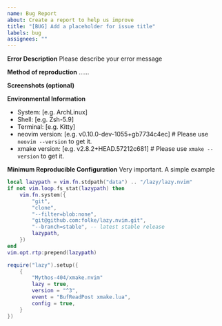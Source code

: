 ```yaml
---
name: Bug Report
about: Create a report to help us improve
title: "[BUG] Add a placeholder for issue title"
labels: bug
assignees: ""
---
```


**Error Description**
Please describe your error message

**Method of reproduction**
......

**Screenshots (optional)**

**Environmental Information**

- System: [e.g. ArchLinux]
- Shell: [e.g. Zsh-5.9]
- Terminal: [e.g. Kitty]
- neovim version: [e.g. v0.10.0-dev-1055+gb7734c4ec] # Please use `neovim --version` to get it.
- xmake version: [e.g. v2.8.2+HEAD.57212c681] # Please use `xmake --version` to get it.

**Minimum Reproducible Configuration**
Very important.
A simple example

```lua
local lazypath = vim.fn.stdpath("data") .. "/lazy/lazy.nvim"
if not vim.loop.fs_stat(lazypath) then
	vim.fn.system({
		"git",
		"clone",
		"--filter=blob:none",
		"git@github.com:folke/lazy.nvim.git",
		"--branch=stable", -- latest stable release
		lazypath,
	})
end
vim.opt.rtp:prepend(lazypath)

require("lazy").setup({
    {
        "Mythos-404/xmake.nvim"
        lazy = true,
        version = "^3",
        event = "BufReadPost xmake.lua",
        config = true,
    }
})
```

